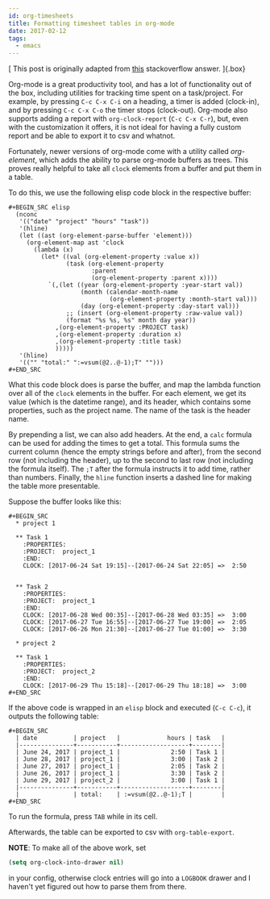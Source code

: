 ```yaml
---
id: org-timesheets
title: Formatting timesheet tables in org-mode
date: 2017-02-12
tags:
  - emacs
---
```


[
This post is originally adapted from [this][so-answer] stackoverflow answer.
]{.box}

Org-mode is a great productivity tool, and has a lot of functionality out of the
box, including utilities for tracking time spent on a task/project. For example,
by pressing `C-c C-x C-i` on a heading, a timer is added (clock-in), and by
pressing `C-c C-x C-o` the timer stops (clock-out). Org-mode also supports
adding a report with `org-clock-report` (`C-c C-x C-r`), but, even with the
customization it offers, it is not ideal for having a fully custom report and be
able to export it to csv and whatnot.

Fortunately, newer versions of org-mode come with a utility called
*org-element*, which adds the ability to parse org-mode buffers as trees. This
proves really helpful to take all `clock` elements from a buffer and put them in
a table.

To do this, we use the following elisp code block in the respective buffer:

```text
#+BEGIN_SRC elisp
  (nconc
   '(("date" "project" "hours" "task"))
   '(hline)
   (let ((ast (org-element-parse-buffer 'element)))
     (org-element-map ast 'clock
       (lambda (x)
         (let* ((val (org-element-property :value x))
                (task (org-element-property
                       :parent
                       (org-element-property :parent x))))
           `(,(let ((year (org-element-property :year-start val))
                    (month (calendar-month-name
                            (org-element-property :month-start val)))
                    (day (org-element-property :day-start val)))
                ;; (insert (org-element-property :raw-value val))
                (format "%s %s, %s" month day year))
             ,(org-element-property :PROJECT task)
             ,(org-element-property :duration x)
             ,(org-element-property :title task)
             )))))
   '(hline)
   '(("" "total:" ":=vsum(@2..@-1);T" "")))
#+END_SRC
```

What this code block does is parse the buffer, and map the lambda function over
all of the `clock` elements in the buffer. For each element, we get its value
(which is the datetime range), and its header, which contains some properties,
such as the project name. The name of the task is the header name.

By prepending a list, we can also add headers. At the end, a `calc` formula can
be used for adding the times to get a total. This formula sums the current
column (hence the empty strings before and after), from the second row (not
including the header), up to the second to last row (not including the formula
itself). The `;T` after the formula instructs it to add time, rather than
numbers. Finally, the `hline` function inserts a dashed line for making the
table more presentable.

Suppose the buffer looks like this:

```text
#+BEGIN_SRC
  * project 1

  ** Task 1
    :PROPERTIES:
    :PROJECT:  project_1
    :END:
    CLOCK: [2017-06-24 Sat 19:15]--[2017-06-24 Sat 22:05] =>  2:50


  ** Task 2
    :PROPERTIES:
    :PROJECT:  project_1
    :END:
    CLOCK: [2017-06-28 Wed 00:35]--[2017-06-28 Wed 03:35] =>  3:00
    CLOCK: [2017-06-27 Tue 16:55]--[2017-06-27 Tue 19:00] =>  2:05
    CLOCK: [2017-06-26 Mon 21:30]--[2017-06-27 Tue 01:00] =>  3:30

  * project 2

  ** Task 1
    :PROPERTIES:
    :PROJECT:  project_2
    :END:
    CLOCK: [2017-06-29 Thu 15:18]--[2017-06-29 Thu 18:18] =>  3:00
#+END_SRC
```

If the above code is wrapped in an `elisp` block and executed (`C-c C-c`), it
outputs the following table:

```text
#+BEGIN_SRC
  | date          | project   |             hours | task   |
  |---------------+-----------+-------------------+--------|
  | June 24, 2017 | project_1 |              2:50 | Task 1 |
  | June 28, 2017 | project_1 |              3:00 | Task 2 |
  | June 27, 2017 | project_1 |              2:05 | Task 2 |
  | June 26, 2017 | project_1 |              3:30 | Task 2 |
  | June 29, 2017 | project_2 |              3:00 | Task 1 |
  |---------------+-----------+-------------------+--------|
  |               | total:    | :=vsum(@2..@-1);T |        |
#+END_SRC
```

To run the formula, press `TAB` while in its cell.

Afterwards, the table can be exported to csv with `org-table-export`.

**NOTE**: To make all of the above work, set

```lisp
(setq org-clock-into-drawer nil)
```

in your config, otherwise clock entries will go into a `LOGBOOK` drawer and I
haven't yet figured out how to parse them from there.

[so-answer]: <https://emacs.stackexchange.com/questions/23808/how-to-plot-summaries-of-timestamps-of-different-projects-clocking-in-and-out/23862#23862>

